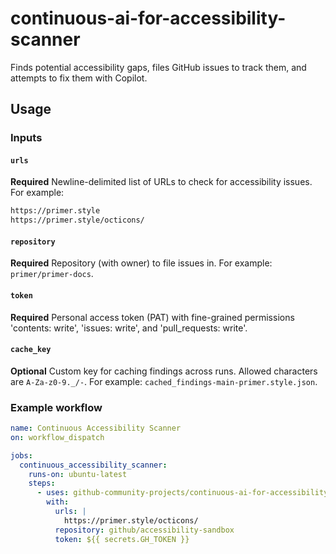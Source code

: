 # continuous-ai-for-accessibility-scanner

Finds potential accessibility gaps, files GitHub issues to track them, and attempts to fix them with Copilot.

## Usage

### Inputs

#### `urls`

**Required** Newline-delimited list of URLs to check for accessibility issues. For example:

```txt
https://primer.style
https://primer.style/octicons/
```

#### `repository`

**Required** Repository (with owner) to file issues in. For example: `primer/primer-docs`.

#### `token`

**Required** Personal access token (PAT) with fine-grained permissions 'contents: write', 'issues: write', and 'pull_requests: write'.

#### `cache_key`

**Optional** Custom key for caching findings across runs. Allowed characters are `A-Za-z0-9._/-`. For example: `cached_findings-main-primer.style.json`.

### Example workflow

```YAML
name: Continuous Accessibility Scanner
on: workflow_dispatch

jobs:
  continuous_accessibility_scanner:
    runs-on: ubuntu-latest
    steps:
      - uses: github-community-projects/continuous-ai-for-accessibility-scanner@main
        with:
          urls: |
            https://primer.style/octicons/
          repository: github/accessibility-sandbox
          token: ${{ secrets.GH_TOKEN }}
```
